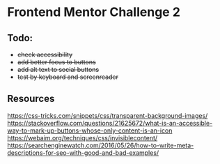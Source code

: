 # Frontend Mentor Challenge 2

## Todo:
- ~~check accessibility~~
- ~~add better focus to buttons~~
- ~~add alt text to social buttons~~
- ~~test by keyboard and screenreader~~

## Resources

https://css-tricks.com/snippets/css/transparent-background-images/
https://stackoverflow.com/questions/21625672/what-is-an-accessible-way-to-mark-up-buttons-whose-only-content-is-an-icon
https://webaim.org/techniques/css/invisiblecontent/
https://searchenginewatch.com/2016/05/26/how-to-write-meta-descriptions-for-seo-with-good-and-bad-examples/

